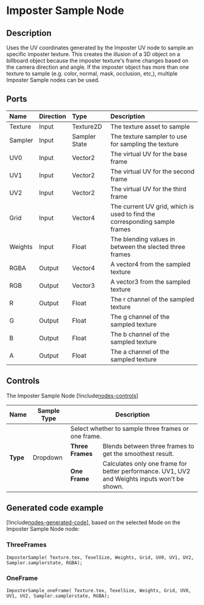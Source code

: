 # Imposter Sample Node

## Description

Uses the UV coordinates generated by the Imposter UV node to sample an specific imposter texture. 
This creates the illusion of a 3D object on a billboard object because the imposter texture's frame changes based on the camera direction and angle.
If the imposter object has more than one texture to sample (e.g. color, normal, mask, occlusion, etc,), multiple Imposter Sample nodes can be used.
## Ports

| Name        | Direction           | Type  | Description |
|:------------ |:-------------|:-----|:---|
| Texture | Input      |    Texture2D | The texture asset to sample |
| Sampler | Input      |    Sampler State | The texture sampler to use for sampling the texture |
| UV0 | Input      |    Vector2 | The virtual UV for the base frame |
| UV1 | Input      |    Vector2 | The virtual UV for the second frame |
| UV2 | Input      |    Vector2 | The virtual UV for the third frame |
| Grid | Input      |    Vector4 | The current UV grid, which is used to find the corresponding sample frames |
| Weights | Input      |    Float | The blending values in between the slected three frames|
| RGBA | Output      |    Vector4 | A vector4 from the sampled texture |
| RGB | Output      |    Vector3 | A vector3 from the sampled texture |
| R | Output      |    Float | The r channel of the sampled texture |
| G | Output      |    Float | The g channel of the sampled texture |
| B | Output      |    Float | The b channel of the sampled texture |
| A | Output      |    Float | The a channel of the sampled texture |

## Controls

The Imposter Sample Node [!include[nodes-controls](./snippets/nodes-controls.md)]

<table>
<thead>
<tr>
<th><strong>Name</strong></th>
<th><strong>Sample Type</strong></th>
<th colspan="2"><strong>Description</strong></th>
</tr>
</thead>
<tbody>
<tr>
<td rowspan="3"><strong>Type</strong></td>
<td rowspan="3">Dropdown</td>
<td colspan="2">Select whether to sample three frames or one frame.</td>
</tr>
<tr>
<td><strong>Three Frames</strong></td>
<td>Blends between three frames to get the smoothest result.</td>
</tr>
<tr>
<td><strong>One Frame</strong></td>
<td>Calculates only one frame for better performance. UV1, UV2 and Weights inputs won't be shown.</td>
</tr>
</tbody>
</table>

## Generated code example

[!include[nodes-generated-code](./snippets/nodes-generated-code.md)], based on the selected Mode on the Imposter Sample Node node:

### ThreeFrames

```
ImposterSample( Texture.tex, TexelSize, Weights, Grid, UV0, UV1, UV2, Sampler.samplerstate, RGBA);
```

### OneFrame

```
ImposterSample_oneFrame( Texture.tex, TexelSize, Weights, Grid, UV0, UV1, UV2, Sampler.samplerstate, RGBA);
```
